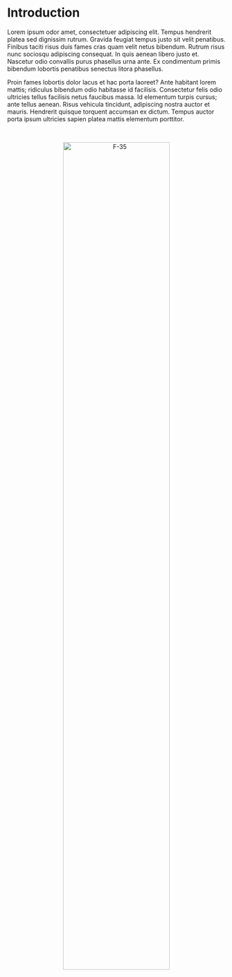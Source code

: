 # Introduction

Lorem ipsum odor amet, consectetuer adipiscing elit. Tempus hendrerit platea sed dignissim rutrum. Gravida feugiat tempus justo sit velit penatibus. Finibus taciti risus duis fames cras quam velit netus bibendum. Rutrum risus nunc sociosqu adipiscing consequat. In quis aenean libero justo et. Nascetur odio convallis purus phasellus urna ante. Ex condimentum primis bibendum lobortis penatibus senectus litora phasellus.

Proin fames lobortis dolor lacus et hac porta laoreet? Ante habitant lorem mattis; ridiculus bibendum odio habitasse id facilisis. Consectetur felis odio ultricies tellus facilisis netus faucibus massa. Id elementum turpis cursus; ante tellus aenean. Risus vehicula tincidunt, adipiscing nostra auctor et mauris. Hendrerit quisque torquent accumsan ex dictum. Tempus auctor porta ipsum ultricies sapien platea mattis elementum porttitor.

<br>

<p align="center">
  <img src="https://media.defense.gov/2014/Mar/11/2000783826/-1/-1/0/140310-F-NG006-007.JPG" alt="F-35" width="70%">
</p>

<br>

<!-- # Aviation Companies

<div class="company-grid-container">
  <a href="/mysite/wwii/boeing-b-17-flying-fortress/" class="company-box">
    <div class="company-caption">
      <strong>Bristol &rarr;</strong>
    </div>
  </a>
  <a href="/mysite/wwii/boeing-b-17-flying-fortress/" class="company-box">
    <div class="company-caption">
      <strong>Fokker &rarr;</strong>
    </div>
  </a>
  <a href="/mysite/wwii/boeing-b-17-flying-fortress/" class="company-box">
    <div class="company-caption">
      <strong>Grumman &rarr;</strong>
    </div>
  </a>
  <a href="/mysite/wwii/boeing-b-17-flying-fortress/" class="company-box">
    <div class="company-caption">
      <strong>Royal Aircraft Factory &rarr;</strong>
    </div>
  </a>
  <a href="/mysite/wwii/boeing-b-17-flying-fortress/" class="company-box">
    <div class="company-caption">
      <strong>Sopwith &rarr;</strong>
    </div>
  </a>
  <a href="/mysite/wwii/boeing-b-17-flying-fortress/" class="company-box">
    <div class="company-caption">
      <strong>Vickers &rarr;</strong>
    </div>
  </a>
</div>

# Commands

* `mkdocs new [dir-name]` - Create a new project.
* `mkdocs serve` - Start the live-reloading docs server.
* `mkdocs build` - Build the documentation site.
* `mkdocs -h` - Print help message and exit.

# Project layout

    AAAAAAAA

-->

